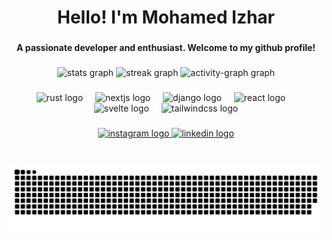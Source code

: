 <h1 align="center">Hello! I'm Mohamed Izhar</h1>

###

<h4 align="center">A passionate developer and enthusiast. Welcome to my github profile!</h4>

###

<div align="center">
  <img src="https://github-readme-stats.vercel.app/api?username=izharxyz&hide_title=false&hide_rank=true&show_icons=true&include_all_commits=true&count_private=true&disable_animations=false&theme=merko&locale=en&hide_border=true&custom_title=Stats" height="169" alt="stats graph"  />
  <img src="https://streak-stats.demolab.com?user=izharxyz&locale=en&mode=daily&theme=merko&hide_border=true&border_radius=5" height="169" alt="streak graph"  />
  <img src="https://github-readme-activity-graph.vercel.app/graph?username=izharxyz&theme=chartreuse-dark&radius=10&area=true&hide_border=false&custom_title=Contribution%20Graph&hide_title=false" height="250" alt="activity-graph graph"  />
</div>

###

<div align="center">
  <img src="https://img.shields.io/badge/Rust-000000?logo=rust&logoColor=white&style=for-the-badge" height="48" alt="rust logo"  />
  <img width="12" />
  <img src="https://img.shields.io/badge/Next.js-000000?logo=nextdotjs&logoColor=white&style=for-the-badge" height="48" alt="nextjs logo"  />
  <img width="12" />
  <img src="https://img.shields.io/badge/Django-092E20?logo=django&logoColor=white&style=for-the-badge" height="48" alt="django logo"  />
  <img width="12" />
  <img src="https://img.shields.io/badge/React-61DAFB?logo=react&logoColor=black&style=for-the-badge" height="48" alt="react logo"  />
  <img width="12" />
  <img src="https://img.shields.io/badge/Svelte-FF3E00?logo=svelte&logoColor=white&style=for-the-badge" height="48" alt="svelte logo"  />
  <img width="12" />
  <img src="https://img.shields.io/badge/Tailwind CSS-06B6D4?logo=tailwindcss&logoColor=black&style=for-the-badge" height="48" alt="tailwindcss logo"  />
</div>

###

<div align="center">
  <a href="https://www.instagram.com/retarded_rabbitt" target="_blank">
    <img src="https://img.shields.io/static/v1?message=Instagram&logo=instagram&label=&color=E4405F&logoColor=white&labelColor=&style=for-the-badge" height="40" alt="instagram logo"  />
  </a>
  <a href="https://www.linkedin.com/in/izharmohamed" target="_blank">
    <img src="https://img.shields.io/static/v1?message=LinkedIn&logo=linkedin&label=&color=0077B5&logoColor=white&labelColor=&style=for-the-badge" height="40" alt="linkedin logo"  />
  </a>
</div>

###

<br clear="both">

<img src="https://raw.githubusercontent.com/izharxyz/izharxyz/output/snake.svg" alt="Snake animation" />

###
